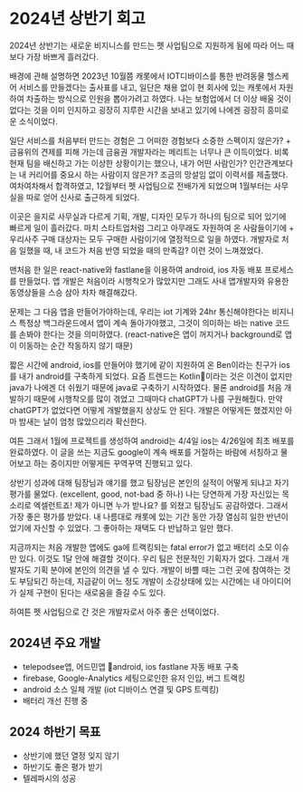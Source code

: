 # 2024년 상반기 회고

2024년 상반기는 새로운 비지니스를 만드는 펫 사업팀으로 지원하게 됨에 따라 어느 때보다 가장 바쁘게 흘러갔다.

배경에 관해 설명하면 2023년 10월쯤 캐롯에서 IOT디바이스를 통한 반려동물 헬스케어 서비스를 만들겠다는 출사표를 내고, 일단은 채용 없이 현 회사에 있는 캐롯에서 자원하여 차출하는 방식으로 인원을 뽑아가려고 하였다. 나는 보험업에서 더 이상 배울 것이 없다는 것을 이미 인지하고 굉장히 지루한 시간을 보내고 있기에 나에겐 굉장히 흥미로운 소식이었다.

일단 서비스를 처음부터 만드는 경험은 그 어떠한 경험보다 소중한 스펙이지 않은가? + 금융위의 견제를 피해 가는데 금융권 개발자라는 메리트는 너무나 큰 이득이었다. 비록 현재 팀을 배신하고 가는 이상한 상황이기는 했으나, 내가 어떤 사람인가? 인간관계보다는 내 커리어를 중요시 하는 사람이지 않은가? 조금의 망설임 없이 이력서를 제출했다. 여차여차해서 합격하였고, 12월부터 펫 사업팀으로 전배가게 되었으며 1월부터는 사무실을 따로 얻어 신사로 출근하게 되었다.

이곳은 을지로 사무실과 다르게 기획, 개발, 디자인 모두가 하나의 팀으로 되어 있기에 빠르게 일이 흘러갔다. 마치 스타트업처럼 그리고 아무래도 자원하여 온 사람들이기에 + 우리사주 구매 대상자는 모두 구매한 사람이기에 열정적으로 일을 하였다. 개발자로 처음 일했을 때, 내 코드가 처음 반영 되었을 때의 만족감? 이런 것이 느껴졌었다.

맨처음 한 일은 react-native와 fastlane을 이용하여 android, ios 자동 배포 프로세스를 만들었다. 앱 개발은 처음이라 시행착오가 많았지만 그래도 사내 앱개발자와 유용한 동영상들을 스승 삼아 차차 해결해갔다.

문제는 그 다음 앱을 만들어가야하는데, 우리는 iot 기계와 24hr 통신해야한다는 비지니스 특정상 백그라운드에서 앱이 계속 돌아가야했고, 그것이 의미하는 바는 native 코드를 손봐야 한다는 것을 의미하였다. (react-native은 앱이 꺼지거나 background로 앱이 이동하는 순간 작동하지 않기 때문)

짧은 시간에 android, ios를 만들어야 했기에 같이 지원하여 온 Ben이라는 친구가 ios를 내가 android를 구축하게 되었다. 요즘 트렌드는 Kotlin이라는 것은 이견이 없지만 java가 나에겐 더 쉬웠기 때문에 java로 구축하기 시작하였다. 물론 android를 처음 개발하기 때문에 시행착오를 많이 겪었고 그때마다 chatGPT가 나를 구원해줬다.
만약 chatGPT가 없었다면 어떻게 개발했을지 상상도 안 된다. 개발은 어떻게든 했겠지만 아마 밤새는 날이 엄청 많았으리라 확신한다.

여튼 그래서 1월에 프로젝트를 생성하여 android는 4/4일 ios는 4/26일에 최초 배포를 완료하였다.
이 글을 쓰는 지금도 google이 계속 배포를 거절하는 바람에 서칭하고 물어보고 하는 중이지만 어떻게든 꾸역꾸역 진행되고 있다.

상반기 성과에 대해 팀장님과 얘기를 했고 팀장님은 본인의 실적이 어떻게 되냐고 자기 평가를 물었다. (excellent, good, not-bad 중 하나) 나는 당연하게 가장 자신있는 목소리로 엑셀런트죠! 제가 아니면 누가 받나요? 를 외쳤고 팀장님도 공감하였다. 그래서 가장 좋은 평가를 받았다. 내 나름대로 캐롯에 있는 기간 동안 가장 열심히 일한 반년이었기에 자신할 수 있었다. 그 좋아하는 재택도 다 반납하고 일만 했다.

지금까지는 처음 개발한 앱에도 ga에 트랙킹되는 fatal error가 없고 배터리 소모 이슈만 있다. 이것도 1달 안에 해결할 것이다.
우리 팀은 전문적인 기획자가 없다. 그래서 개발자도 기획 분야에 본인의 의견을 낼 수 있다. 개발이 바쁠 때는 그런 곳에 참여하는 것도 부담되긴 하는데, 지금같이 어느 정도 개발이 소강상태에 있는 시간에는 내 아이디어가 실제 구현이 된다는 새로움을 즐길 수도 있다.

하여튼 펫 사업팀으로 간 것은 개발자로서 아주 좋은 선택이었다.

## 2024년 주요 개발

- telepodsee앱, 어드민앱 android, ios fastlane 자동 배포 구축
- firebase, Google-Analytics 세팅으로인한 유저 인입, 버그 트랙킹
- android 소스 일체 개발 (iot 디바이스 연결 및 GPS 트렉킹)
- 배터리 개선 진행 중

## 2024 하반기 목표

- 상반기에 했던 열정 잊지 않기
- 하반기도 좋은 평가 받기
- 텔레파시의 성공
